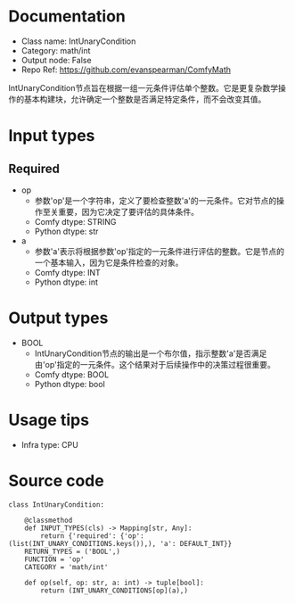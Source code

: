 # Documentation
- Class name: IntUnaryCondition
- Category: math/int
- Output node: False
- Repo Ref: https://github.com/evanspearman/ComfyMath

IntUnaryCondition节点旨在根据一组一元条件评估单个整数。它是更复杂数学操作的基本构建块，允许确定一个整数是否满足特定条件，而不会改变其值。

# Input types
## Required
- op
    - 参数'op'是一个字符串，定义了要检查整数'a'的一元条件。它对节点的操作至关重要，因为它决定了要评估的具体条件。
    - Comfy dtype: STRING
    - Python dtype: str
- a
    - 参数'a'表示将根据参数'op'指定的一元条件进行评估的整数。它是节点的一个基本输入，因为它是条件检查的对象。
    - Comfy dtype: INT
    - Python dtype: int

# Output types
- BOOL
    - IntUnaryCondition节点的输出是一个布尔值，指示整数'a'是否满足由'op'指定的一元条件。这个结果对于后续操作中的决策过程很重要。
    - Comfy dtype: BOOL
    - Python dtype: bool

# Usage tips
- Infra type: CPU

# Source code
```
class IntUnaryCondition:

    @classmethod
    def INPUT_TYPES(cls) -> Mapping[str, Any]:
        return {'required': {'op': (list(INT_UNARY_CONDITIONS.keys()),), 'a': DEFAULT_INT}}
    RETURN_TYPES = ('BOOL',)
    FUNCTION = 'op'
    CATEGORY = 'math/int'

    def op(self, op: str, a: int) -> tuple[bool]:
        return (INT_UNARY_CONDITIONS[op](a),)
```